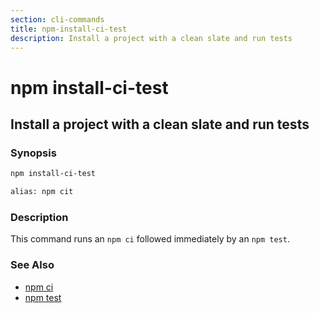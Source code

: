 ```yaml
---
section: cli-commands
title: npm-install-ci-test
description: Install a project with a clean slate and run tests
---
```


# npm install-ci-test

## Install a project with a clean slate and run tests

### Synopsis

```bash
npm install-ci-test

alias: npm cit
```

### Description

This command runs an `npm ci` followed immediately by an `npm test`.

### See Also

* [npm ci](/cli-commands/npm-ci)
* [npm test](/cli-commands/npm-test)
